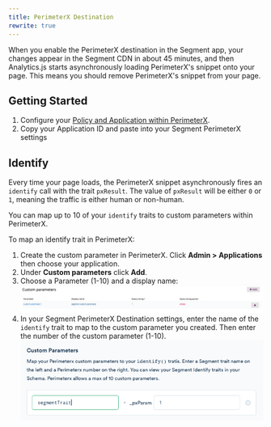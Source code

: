 ```yaml
---
title: PerimeterX Destination
rewrite: true
---
```


When you enable the PerimeterX destination in the Segment app, your changes appear in the Segment CDN in about 45 minutes, and then Analytics.js starts asynchronously loading PerimeterX's snippet onto your page. This means you should remove PerimeterX's snippet from your page.

## Getting Started

1. Configure your [Policy and Application within PerimeterX](https://dash.readme.io/project/pxconsole/v1.0/docs/segment).
2. Copy your Application ID and paste into your Segment PerimeterX settings

## Identify

Every time your page loads, the PerimeterX snippet asynchronously fires an `identify` call with the trait `pxResult`. The value of `pxResult` will be either `0` or `1`, meaning the traffic is either human or non-human.

You can map up to 10 of your `identify` traits to custom parameters within PerimeterX.

To map an identify trait in PerimeterX:

1. Create the custom parameter in PerimeterX. Click **Admin > Applications** then choose your application.
2. Under **Custom parameters** click **Add**.
3. Choose a Parameter (1-10) and a display name:
![](images/cmA_dv62kgp.png)
4. In your Segment PerimeterX Destination settings, enter the name of the `identify` trait to map to the custom parameter you created. Then enter the number of the custom parameter (1-10).
![](images/cnKeeTBLune.png)
